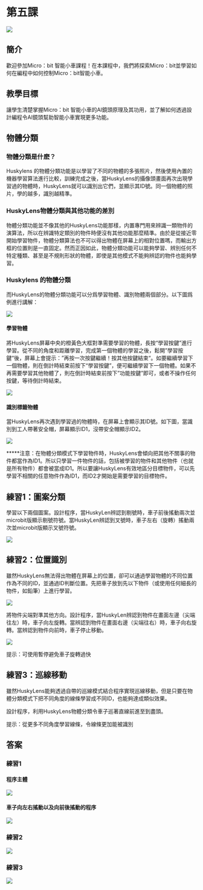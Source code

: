 # 第五課
![](pic/5/5_1.png)

## 簡介
<P>
歡迎參加Micro：bit 智能小車課程！在本課程中，我們將探索Micro：bit並學習如何在編程中如何控制Micro：bit智能小車。
<P>

## 教學目標
<P>
讓學生清楚掌握Micro：bit 智能小車的AI鏡頭原理及其功用，並了解如何透過設計編程令AI鏡頭幫助智能小車實現更多功能。
<P>

## 物體分類
### 物體分類是什麽？
<P>
Huskylens 的物體分類功能是以學習了不同的物體的多張照片，然後使用內置的機器學習算法進行比較，訓練完成之後，當HuskyLens的攝像頭畫面再次出現學習過的物體時，HuskyLens就可以識別出它們，並顯示其ID號。同一個物體的照片，學的越多，識別越精準。
<P>

### HuskyLens物體分類與其他功能的差別
<P>
物體分類功能並不像其他的HuskyLens功能那樣，内置專門用來辨識一類物件的演算法，所以在辨識特定類別的物件時便沒有其他功能那麼精準。由於是從接近零開始學習物件，物體分類算法也不可以得出物體在屏幕上的相對位置嗎，而輸出方框的位置則是一直固定。然而正因如此，物體分類功能可以能夠學習、辨別任何不特定種類、甚至是不規則形狀的物體，即使是其他模式不能夠辨認的物件也能夠學習。
<P>

### Huskylens 的物體分類
<P>
而HuskyLens的物體分類功能可以分爲學習物體、識別物體兩個部分。以下圖爲例進行講解：
<P>

![](pic/5/5_2.png)

#### 學習物體
<P>
將HuskyLens屏幕中央的橙黃色大框對準需要學習的物體，長按“學習按鍵”進行學習。從不同的角度和距離學習，完成第一個物體的學習之後，鬆開”學習按鍵“後，屏幕上會提示：”再按一次按鍵繼續！按其他按鍵結束“。如要繼續學習下一個物體，則在倒計時結束前按下“學習按鍵”，便可繼續學習下一個物體。如果不再需要學習其他物體了，則在倒計時結束前按下”功能按鍵”即可，或者不操作任何按鍵，等待倒計時結束。
<P>

![](pic/5/5_3.png)

#### 識別標籤物體
<P>
當HuskyLens再次遇到學習過的物體時，在屏幕上會顯示其ID號。如下圖，當識別到工人帶著安全帽，屏幕顯示ID1，沒帶安全帽顯示ID2。
<P>

![](pic/5/5_4.png)
<P>
*****注意：在物體分類模式下學習物件時，HuskyLens會傾向把其他不關事的物件都當作為ID1。所以只學習一件物件的話，包括被學習的物件和其他物件（也就是所有物件）都會被當成ID1。所以要讓HuskyLens有效地區分目標物件，可以先學習不相關的任意物件作為ID1，而ID2才開始是需要學習的目標物件。
<P>

## 練習1：圖案分類
<P>
學習以下兩個圖案。設計程序，當HuskyLen辨認到剔號時，車子前後搖動兩次並microbit版顯示剔號符號。當HuskyLen辨認到叉號時，車子左右（旋轉）搖動兩次並microbit版顯示叉號符號。
<P>

![](pic/5/5_5.png)

## 練習2：位置識別
<P>
雖然HuskyLens無法得出物體在屏幕上的位置，卻可以通過學習物體的不同位置作為不同的ID，並通過ID判斷位置。先把車子放到先以下物件（或使用任何細長的物件，如鉛筆）上進行學習。
<P>

![](pic/5/5_6.png)
<P>
將物件尖端對準其他方向。設計程序，當HuskyLen辨認到物件在畫面左邊（尖端往左）時，車子向左旋轉。當辨認到物件在畫面右邊（尖端往右）時，車子向右旋轉。當辨認到物件向前時，車子停止移動。
<P>

![](pic/5/5_7.png)
<P>
提示：可使用暫停避免車子旋轉過快 
<P>

## 練習3：巡線移動
<P>
雖然HuskyLens能夠透過自帶的巡線模式結合程序實現巡線移動，但是只要在物體分類模式下把不同角度的線條學習成不同ID，也能夠達成類似效果。
<P>
<P>
設計程序，利用HuskyLens物體分類令車子巡著直線前進至到盡頭。
<P>
<P>
提示：從更多不同角度學習線條，令線條更加能被識別
<P>

## 答案 
### 練習1
#### 程序主體
![](pic/5/5_8.png)

#### 車子向左右搖動以及向前後搖動的程序
![](pic/5/5_9.png)

### 練習2
![](pic/5/5_10.png)

### 練習3
![](pic/5/5_11.png)
 
